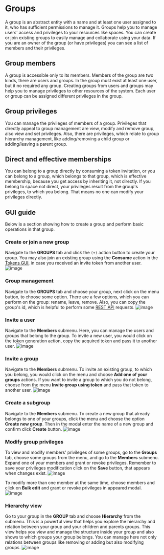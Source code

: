 # Groups

A group is an abstract entity with a name and at least one user assigned to it,
who has sufficient permissions to manage it. Groups help you to manage users' access and privileges
to your resources like spaces. You can create or join existing groups
to easily manage and collaborate using your data. If you are an owner of the group
(or have privileges) you can see a list of members and their privileges.

## Group members

A group is accessible only to its members. Members of the group are two kinds,
there are users and groups. In the group must exist at least one user, but it no required
any group. Creating groups from users and groups may help you to manage privileges
to other resources of the system. Each user or group can be assigned different privileges in the group.

## Group privileges

You can manage the privileges of members of a group. Privileges that directly appeal
to group management are view, modify and remove group, also view and set privileges.
Also, there are privileges, which relate to group hierarchy management, like
adding/removing a child group or adding/leaving a parent group.

## Direct and effective memberships

You can belong to a group directly by consuming a token invitation, or you can belong
to a group, which belongs to that group, which is effective membership, because you
get access by inheriting it, not directly. If you belong to space not direct,
your privileges result from the group's privileges, to which you belong.
That means no one can modify your privileges directly.

## GUI guide

Below is a section showing how to create a group and perform basic operations in that group.

### Create or join a new group

Navigate to the **GROUPS** tab and click the `(+)` action button to create your group.
You may also join an existing group using the **Consume** action in the [Tokens GUI](tokens.md#consuming-invite-tokens),
in case you received an invite token from another user.
![image](../../images/user-guide/groups/create-group.png#screenshot)

### Group management

Navigate to the **GROUPS** tab and choose your group, next click on the menu button, to choose some option.
There are a few options, which you can perform on the group: rename, leave, remove.
Also, you can copy the group's id, which is helpful to perform some [REST API](./rest-api.md) requests.
![image](../../images/user-guide/groups/group-menu.png#screenshot)

### Invite a user

Navigate to the **Members** submenu. Here, you can manage the users and
groups that belong to the group. To invite a new user, you would click on the
token generation action, copy the acquired token and pass it to another user.
![image](../../images/user-guide/groups/invite-user.png#screenshot)

### Invite a group

Navigate to the **Members** submenu. To invite an existing group, to which you belong,
you would click on the menu and choose **Add one of your groups** actions.
If you want to invite a group to which you do not belong, choose from the menu **Invite group using token**
and pass that token to another user.
![image](../../images/user-guide/groups/invite-group.png#screenshot)

### Create a subgroup

Navigate to the **Members** submenu. To create a new group that already belongs to
one of your groups, click the menu and choose the option **Create new group**. Then in the modal
enter the name of a new group and confirm click **Create** button.
![image](../../images/user-guide/groups/create-subgroup.png#screenshot)

### Modify group privileges

To view and modify members' privileges of some groups, go to the **Groups** tab,
choose some groups from the menu, and go to the **Members** submenu. Expand one of your members
and grant or revoke privileges. Remember to save your privileges modification click on the **Save** button,
that appears when changes exist.
![image](../../images/user-guide/groups/modify-privileges.png#screenshot)

To modify more than one member at the same time, choose members and click on **Bulk edit**
and grant or revoke privileges in appeared modal.
![image](../../images/user-guide/groups/bulk-edit.png#screenshot)

### Hierarchy view

Go to your group in the **GROUP** tab and choose **Hierarchy** from the submenu.
This is a powerful view that helps you explore the hierarchy and relation between
your group and your children and parents groups.
This view helps you view and manage the structure inside your group and also
shows to which groups your group belongs. You can manage here not only relations between
groups like removing or adding but also modifying groups.
![image](../../images/user-guide/groups/hierarchy.png#screenshot)
